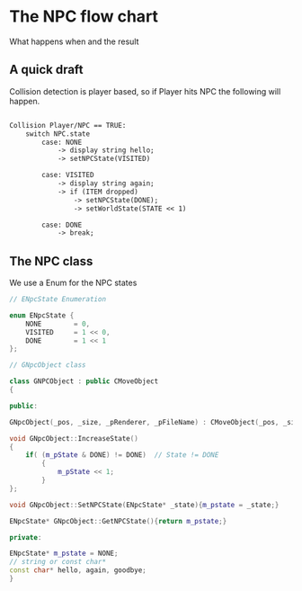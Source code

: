 # The NPC flow chart

What happens when and the result

## A quick draft

Collision detection is player based, so if Player hits NPC the following will happen.

```txt

Collision Player/NPC == TRUE:
    switch NPC.state
        case: NONE  
            -> display string hello;
            -> setNPCState(VISITED)

        case: VISITED  
            -> display string again;
            -> if (ITEM dropped)
                -> setNPCState(DONE);
                -> setWorldState(STATE << 1)

        case: DONE
            -> break;  

```

## The NPC class

We use a Enum for the NPC states

```cpp
// ENpcState Enumeration

enum ENpcState {
    NONE        = 0,
    VISITED     = 1 << 0,
    DONE        = 1 << 1
};

```

```cpp
// GNpcObject class

class GNPCObject : public CMoveObject
{

public:

GNpcObject(_pos, _size, _pRenderer, _pFileName) : CMoveObject(_pos, _size, _pRenderer, _pFileName) ;

void GNpcObject::IncreaseState()
{
    if( (m_pState & DONE) != DONE)  // State != DONE
        {
            m_pState << 1;
        }
};

void GNpcObject::SetNPCState(ENpcState* _state){m_pstate = _state;}

ENpcState* GNpcObject::GetNPCState(){return m_pstate;}

private:

ENpcState* m_pstate = NONE;
// string or const char*
const char* hello, again, goodbye;
}

```
